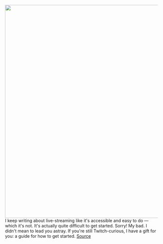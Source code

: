 <img src='https://cdn.vox-cdn.com/thumbor/ytPyJJu0aT52Py5WQCIipssHdz8=/0x0:2040x1360/1200x800/filters:focal(857x517:1183x843)/cdn.vox-cdn.com/uploads/chorus_image/image/66655576/acastro_200410_1777_OBS_0001.0.jpg' width='700px' /><br/>
I keep writing about live-streaming like it's accessible and easy to do — which it's not. It's actually quite difficult to get started. Sorry! My bad. I didn't mean to lead you astray. If you're still Twitch-curious, I have a gift for you: a guide for how to get started.
<a href='https://www.theverge.com/2020/4/15/21213548/live-stream-obs-how-to-streamlabsobs-windows-mac-hardware'> Source <a/>